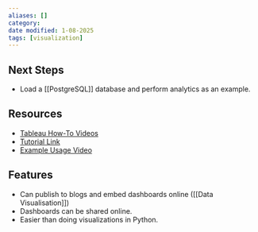 ```yaml
---
aliases: []
category:
date modified: 1-08-2025
tags: [visualization]
---
```

## Next Steps
- Load a [[PostgreSQL]] database and perform analytics as an example.
## Resources
- [Tableau How-To Videos](https://public.tableau.com/app/learn/how-to-videos)
- [Tutorial Link](https://public.tableau.com/app/learn/how-to-videos)
- [Example Usage Video](https://www.youtube.com/watch?v=L5PL0gg1cPQ)
## Features
- Can publish to blogs and embed dashboards online ([[Data Visualisation]])
- Dashboards can be shared online.
- Easier than doing visualizations in Python.

